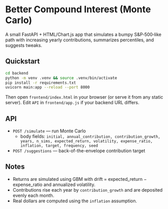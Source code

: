 # Better Compound Interest (Monte Carlo)

A small FastAPI + HTML/Chart.js app that simulates a bumpy S&P‑500‑like path with increasing yearly contributions,
summarizes percentiles, and suggests tweaks.

## Quickstart

```bash
cd backend
python -m venv .venv && source .venv/bin/activate 
pip install -r requirements.txt
uvicorn main:app --reload --port 8000
```

Then open `frontend/index.html` in your browser (or serve it from any static server).
Edit `API` in `frontend/app.js` if your backend URL differs.

## API
- `POST /simulate` — run Monte Carlo
  - body fields: `initial, annual_contribution, contribution_growth, years, n_sims, expected_return, volatility, expense_ratio, inflation, target, frequency, seed`
- `POST /suggestions` — back-of-the-envelope contribution target

## Notes
- Returns are simulated using GBM with drift = expected_return − expense_ratio and annualized volatility.
- Contributions rise each year by `contribution_growth` and are deposited evenly each month.
- Real dollars are computed using the `inflation` assumption.
